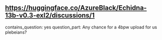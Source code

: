## https://huggingface.co/AzureBlack/Echidna-13b-v0.3-exl2/discussions/1

contains_question: yes
question_part: Any chance for a 4bpw upload for us plebeians?